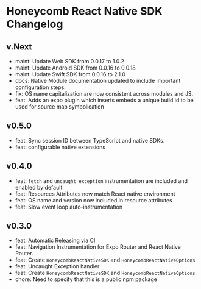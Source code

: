 # Honeycomb React Native SDK Changelog

## v.Next

- maint: Update Web SDK from 0.0.17 to 1.0.2
- maint: Update Android SDK from 0.0.16 to 0.0.18
- maint: Update Swift SDK from 0.0.16 to 2.1.0
- docs: Native Module documentation updated to include important configuration steps.
- fix: OS name capitalization are now consistent across modules and JS.
- feat: Adds an expo plugin which inserts embeds a unique build id to be used for source map symbolication

## v0.5.0

- feat: Sync session ID between TypeScript and native SDKs.
- feat: configurable native extensions

## v0.4.0

- feat: `fetch` and `uncaught exception` instrumentation are included and enabled by default
- feat: Resources Attributes now match React native environment
- feat: OS name and version now included in resource attributes
- feat: Slow event loop auto-instrumentation

## v0.3.0

- feat: Automatic Releasing via CI
- feat: Navigation Instrumentation for Expo Router and React Native Router.
- feat: Create `HoneycombReactNativeSDK` and `HoneycombReactNativeOptions`
- feat: Uncaught Exception handler
- feat: Create `HoneycombReactNativeSDK` and `HoneycombReactNativeOptions`
- chore: Need to specify that this is a public npm package
